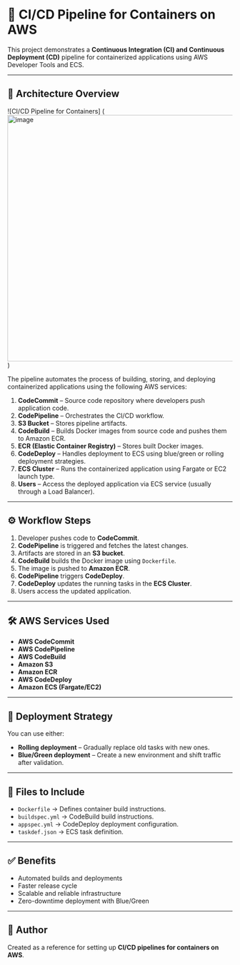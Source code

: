 # 🚀 CI/CD Pipeline for Containers on AWS

This project demonstrates a **Continuous Integration (CI) and Continuous Deployment (CD)** pipeline for containerized applications using AWS Developer Tools and ECS.

---

## 📌 Architecture Overview

![CI/CD Pipeline for Containers]
(<img width="1027" height="552" alt="image" src="https://github.com/user-attachments/assets/6888203e-5532-495a-90a1-dc0fd627b2fc" />
)

The pipeline automates the process of building, storing, and deploying containerized applications using the following AWS services:

1. **CodeCommit** – Source code repository where developers push application code.  
2. **CodePipeline** – Orchestrates the CI/CD workflow.  
3. **S3 Bucket** – Stores pipeline artifacts.  
4. **CodeBuild** – Builds Docker images from source code and pushes them to Amazon ECR.  
5. **ECR (Elastic Container Registry)** – Stores built Docker images.  
6. **CodeDeploy** – Handles deployment to ECS using blue/green or rolling deployment strategies.  
7. **ECS Cluster** – Runs the containerized application using Fargate or EC2 launch type.  
8. **Users** – Access the deployed application via ECS service (usually through a Load Balancer).  

---

## ⚙️ Workflow Steps

1. Developer pushes code to **CodeCommit**.  
2. **CodePipeline** is triggered and fetches the latest changes.  
3. Artifacts are stored in an **S3 bucket**.  
4. **CodeBuild** builds the Docker image using `Dockerfile`.  
5. The image is pushed to **Amazon ECR**.  
6. **CodePipeline** triggers **CodeDeploy**.  
7. **CodeDeploy** updates the running tasks in the **ECS Cluster**.  
8. Users access the updated application.  

---

## 🛠️ AWS Services Used

- **AWS CodeCommit**  
- **AWS CodePipeline**  
- **AWS CodeBuild**  
- **Amazon S3**  
- **Amazon ECR**  
- **AWS CodeDeploy**  
- **Amazon ECS (Fargate/EC2)**  

---

## 🚦 Deployment Strategy

You can use either:  
- **Rolling deployment** – Gradually replace old tasks with new ones.  
- **Blue/Green deployment** – Create a new environment and shift traffic after validation.  

---

## 📂 Files to Include

- `Dockerfile` → Defines container build instructions.  
- `buildspec.yml` → CodeBuild build instructions.  
- `appspec.yml` → CodeDeploy deployment configuration.  
- `taskdef.json` → ECS task definition.  

---

## ✅ Benefits

- Automated builds and deployments  
- Faster release cycle  
- Scalable and reliable infrastructure  
- Zero-downtime deployment with Blue/Green  

---

## 👤 Author

Created as a reference for setting up **CI/CD pipelines for containers on AWS**.

